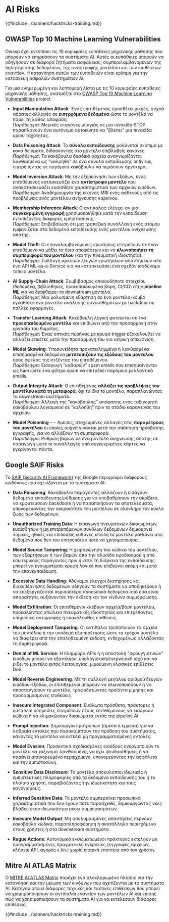 # AI Risks

{{#include ../banners/hacktricks-training.md}}

## OWASP Top 10 Machine Learning Vulnerabilities

Owasp έχει εντοπίσει τις 10 κορυφαίες ευπάθειες μηχανικής μάθησης που μπορούν να επηρεάσουν τα συστήματα AI. Αυτές οι ευπάθειες μπορούν να οδηγήσουν σε διάφορα ζητήματα ασφάλειας, συμπεριλαμβανομένων της δηλητηρίασης δεδομένων, της αναστροφής μοντέλου και των επιθέσεων εναντίον. Η κατανόηση αυτών των ευπαθειών είναι κρίσιμη για την κατασκευή ασφαλών συστημάτων AI.

Για μια ενημερωμένη και λεπτομερή λίστα με τις 10 κορυφαίες ευπάθειες μηχανικής μάθησης, ανατρέξτε στο [OWASP Top 10 Machine Learning Vulnerabilities](https://owasp.org/www-project-machine-learning-security-top-10/) project.

- **Input Manipulation Attack**: Ένας επιτιθέμενος προσθέτει μικρές, συχνά αόρατες αλλαγές σε **εισερχόμενα δεδομένα** ώστε το μοντέλο να πάρει τη λάθος απόφαση.\
*Παράδειγμα*: Μερικές σταγόνες μπογιάς σε μια πινακίδα STOP παραπλανούν ένα αυτόνομο αυτοκίνητο να "βλέπει" μια πινακίδα ορίου ταχύτητας.

- **Data Poisoning Attack**: Το **σύνολο εκπαίδευσης** μολύνεται σκόπιμα με κακά δείγματα, διδάσκοντας στο μοντέλο επιβλαβείς κανόνες.\
*Παράδειγμα*: Τα κακόβουλα δυαδικά αρχεία αναγνωρίζονται λανθασμένα ως "καλοήθη" σε ένα σύνολο εκπαίδευσης antivirus, επιτρέποντας σε παρόμοια κακόβουλα να περάσουν αργότερα.

- **Model Inversion Attack**: Με την εξερεύνηση των εξόδων, ένας επιτιθέμενος κατασκευάζει ένα **αντίστροφο μοντέλο** που ανακατασκευάζει ευαίσθητα χαρακτηριστικά των αρχικών εισόδων.\
*Παράδειγμα*: Αναδημιουργία της εικόνας MRI ενός ασθενούς από τις προβλέψεις ενός μοντέλου ανίχνευσης καρκίνου.

- **Membership Inference Attack**: Ο αντίπαλος ελέγχει αν μια **συγκεκριμένη εγγραφή** χρησιμοποιήθηκε κατά την εκπαίδευση εντοπίζοντας διαφορές εμπιστοσύνης.\
*Παράδειγμα*: Επιβεβαίωση ότι μια τραπεζική συναλλαγή ενός ατόμου εμφανίζεται στα δεδομένα εκπαίδευσης ενός μοντέλου ανίχνευσης απάτης.

- **Model Theft**: Οι επαναλαμβανόμενες ερωτήσεις επιτρέπουν σε έναν επιτιθέμενο να μάθει τα όρια αποφάσεων και να **κλωνοποιήσει τη συμπεριφορά του μοντέλου** (και την πνευματική ιδιοκτησία).\
*Παράδειγμα*: Συλλογή αρκετών ζευγών ερωτήσεων-απαντήσεων από ένα API ML-as-a-Service για να κατασκευάσει ένα σχεδόν ισοδύναμο τοπικό μοντέλο.

- **AI Supply‑Chain Attack**: Συμβιβασμός οποιουδήποτε στοιχείου (δεδομένα, βιβλιοθήκες, προεκπαιδευμένα βάρη, CI/CD) στην **pipeline ML** για να διαφθείρει τα downstream μοντέλα.\
*Παράδειγμα*: Μια μολυσμένη εξάρτηση σε ένα μοντέλο-κόμβο εγκαθιστά ένα μοντέλο ανάλυσης συναισθημάτων με backdoor σε πολλές εφαρμογές.

- **Transfer Learning Attack**: Κακόβουλη λογική φυτεύεται σε ένα **προεκπαιδευμένο μοντέλο** και επιβιώνει από την προσαρμογή στην εργασία του θύματος.\
*Παράδειγμα*: Ένας οπτικός πυρήνας με κρυφό trigger εξακολουθεί να αλλάζει ετικέτες μετά την προσαρμογή του για ιατρική απεικόνιση.

- **Model Skewing**: Υποσυνείδητα προκατειλημμένα ή λανθασμένα επισημασμένα δεδομένα **μετατοπίζουν τις εξόδους του μοντέλου** προς όφελος της ατζέντας του επιτιθέμενου.\
*Παράδειγμα*: Εισαγωγή "καθαρών" spam emails που επισημαίνονται ως ham ώστε ένα φίλτρο spam να επιτρέπει παρόμοια μελλοντικά emails.

- **Output Integrity Attack**: Ο επιτιθέμενος **αλλάζει τις προβλέψεις του μοντέλου κατά τη μεταφορά**, όχι το ίδιο το μοντέλο, παραπλανώντας τα downstream συστήματα.\
*Παράδειγμα*: Αλλαγή της "κακόβουλης" απόφασης ενός ταξινομητή κακόβουλου λογισμικού σε "καλοήθη" πριν το στάδιο καραντίνας του αρχείου.

- **Model Poisoning** --- Άμεσες, στοχευμένες αλλαγές στις **παραμέτρους του μοντέλου** οι οποίες συχνά γίνονται μετά την απόκτηση πρόσβασης εγγραφής, για να αλλάξουν τη συμπεριφορά.\
*Παράδειγμα*: Ρύθμιση βαρών σε ένα μοντέλο ανίχνευσης απάτης σε παραγωγή ώστε οι συναλλαγές από συγκεκριμένες κάρτες να εγκρίνονται πάντα.


## Google SAIF Risks

Το [SAIF (Security AI Framework)](https://saif.google/secure-ai-framework/risks) της Google περιγράφει διάφορους κινδύνους που σχετίζονται με τα συστήματα AI:

- **Data Poisoning**: Κακόβουλοι παράγοντες αλλάζουν ή εισάγουν δεδομένα εκπαίδευσης/ρύθμισης για να υποβαθμίσουν την ακρίβεια, να εμφυτεύσουν backdoors ή να παραποιήσουν τα αποτελέσματα, υπονομεύοντας την ακεραιότητα του μοντέλου σε ολόκληρο τον κύκλο ζωής των δεδομένων.

- **Unauthorized Training Data**: Η εισαγωγή πνευματικών δικαιωμάτων, ευαίσθητων ή μη επιτρεπόμενων συνόλων δεδομένων δημιουργεί νομικές, ηθικές και επιδόσεις ευθύνες επειδή το μοντέλο μαθαίνει από δεδομένα που δεν του επιτρεπόταν ποτέ να χρησιμοποιήσει.

- **Model Source Tampering**: Η χειραγώγηση του κώδικα του μοντέλου, των εξαρτήσεων ή των βαρών από την αλυσίδα εφοδιασμού ή από εσωτερικούς παράγοντες πριν ή κατά τη διάρκεια της εκπαίδευσης μπορεί να ενσωματώσει κρυφή λογική που επιβιώνει ακόμη και μετά την επανεκπαίδευση.

- **Excessive Data Handling**: Αδύναμοι έλεγχοι διατήρησης και διακυβέρνησης δεδομένων οδηγούν τα συστήματα να αποθηκεύουν ή να επεξεργάζονται περισσότερα προσωπικά δεδομένα από όσα είναι απαραίτητα, αυξάνοντας την έκθεση και τον κίνδυνο συμμόρφωσης.

- **Model Exfiltration**: Οι επιτιθέμενοι κλέβουν αρχεία/βάρη μοντέλου, προκαλώντας απώλεια πνευματικής ιδιοκτησίας και επιτρέποντας υπηρεσίες αντιγραφής ή επακόλουθες επιθέσεις.

- **Model Deployment Tampering**: Οι αντίπαλοι τροποποιούν τα αρχεία του μοντέλου ή την υποδομή εξυπηρέτησης ώστε το τρέχον μοντέλο να διαφέρει από την επαληθευμένη έκδοση, ενδεχομένως αλλάζοντας τη συμπεριφορά.

- **Denial of ML Service**: Η πλημμύρα APIs ή η αποστολή "σφουγγιστικών" εισόδων μπορεί να εξαντλήσει υπολογιστική/ενεργειακή ισχύ και να ρίξει το μοντέλο εκτός λειτουργίας, μιμούμενη κλασικές επιθέσεις DoS.

- **Model Reverse Engineering**: Με τη συλλογή μεγάλου αριθμού ζευγών εισόδου-εξόδου, οι επιτιθέμενοι μπορούν να κλωνοποιήσουν ή να αποσταγγίσουν το μοντέλο, τροφοδοτώντας προϊόντα μίμησης και προσαρμοσμένες επιθέσεις.

- **Insecure Integrated Component**: Ευάλωτα πρόσθετα, πράκτορες ή upstream υπηρεσίες επιτρέπουν στους επιτιθέμενους να εισάγουν κώδικα ή να κλιμακώσουν δικαιώματα εντός της pipeline AI.

- **Prompt Injection**: Δημιουργία προτροπών (άμεσα ή έμμεσα) για να λαθραία εντολές που παρακάμπτουν την πρόθεση του συστήματος, κάνοντάς το μοντέλο να εκτελεί μη προγραμματισμένες εντολές.

- **Model Evasion**: Προσεκτικά σχεδιασμένες εισόδους ενεργοποιούν το μοντέλο να ταξινομεί λανθασμένα, να έχει ψευδαισθήσεις ή να παράγει απαγορευμένο περιεχόμενο, υπονομεύοντας την ασφάλεια και την εμπιστοσύνη.

- **Sensitive Data Disclosure**: Το μοντέλο αποκαλύπτει ιδιωτικές ή εμπιστευτικές πληροφορίες από τα δεδομένα εκπαίδευσής του ή το πλαίσιο χρήστη, παραβιάζοντας την ιδιωτικότητα και τους κανονισμούς.

- **Inferred Sensitive Data**: Το μοντέλο συμπεραίνει προσωπικά χαρακτηριστικά που δεν έχουν ποτέ παρασχεθεί, δημιουργώντας νέες βλάβες στην ιδιωτικότητα μέσω συμπερασμάτων.

- **Insecure Model Output**: Μη απολυμασμένες απαντήσεις περνούν κακόβουλο κώδικα, παραπληροφόρηση ή ακατάλληλο περιεχόμενο στους χρήστες ή στα downstream συστήματα.

- **Rogue Actions**: Αυτονομικά ενσωματωμένοι πράκτορες εκτελούν μη προγραμματισμένες πραγματικές ενέργειες (εγγραφές αρχείων, κλήσεις API, αγορές κ.λπ.) χωρίς επαρκή εποπτεία από τον χρήστη.

## Mitre AI ATLAS Matrix

Ο [MITRE AI ATLAS Matrix](https://atlas.mitre.org/matrices/ATLAS) παρέχει ένα ολοκληρωμένο πλαίσιο για την κατανόηση και την μείωση των κινδύνων που σχετίζονται με τα συστήματα AI. Κατηγοριοποιεί διάφορες τεχνικές και τακτικές επιθέσεων που μπορεί να χρησιμοποιήσουν οι αντίπαλοι εναντίον των μοντέλων AI και επίσης πώς να χρησιμοποιήσουν τα συστήματα AI για να εκτελέσουν διάφορες επιθέσεις.

{{#include ../banners/hacktricks-training.md}}
